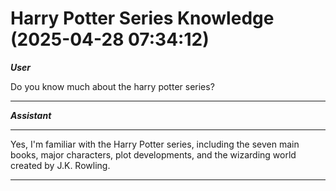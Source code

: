<!-- Generated by SpecStory -->

# Harry Potter Series Knowledge (2025-04-28 07:34:12)

_**User**_

Do you know much about the harry potter series?

---

_**Assistant**_



---

Yes, I'm familiar with the Harry Potter series, including the seven main books, major characters, plot developments, and the wizarding world created by J.K. Rowling.

---

